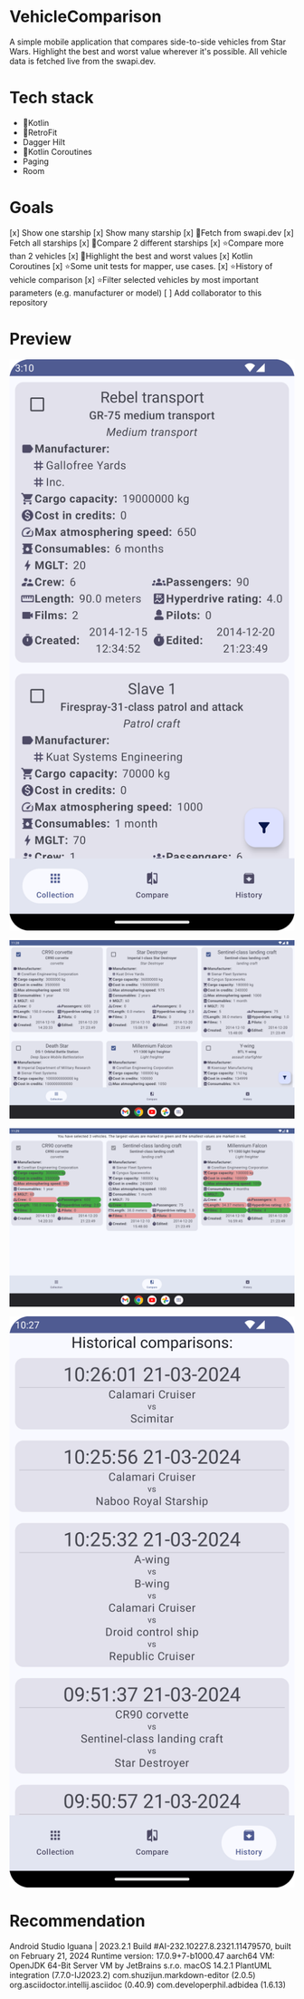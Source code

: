 # VehicleComparison

A simple mobile application that compares side-to-side vehicles from Star Wars.
Highlight the best and worst value wherever it's possible.
All vehicle data is fetched live from the swapi.dev.

# Tech stack

- 📝Kotlin
- 📝RetroFit
- Dagger Hilt
- 📝Kotlin Coroutines
- Paging 
- Room 

# Goals
[x] Show one starship
[x] Show many starship
[x] 📝Fetch from swapi.dev
[x] Fetch all starships
[x] 📝Compare 2 different starships
[x] ⭐️Compare more than 2 vehicles
[x] 📝Highlight the best and worst values
[x] Kotlin Coroutines
[x] ⭐️Some unit tests for mapper, use cases.
[x] ⭐️History of vehicle comparison
[x] ⭐️Filter selected vehicles by most important parameters (e.g. manufacturer or model)
[ ] Add collaborator to this repository

# Preview

![Collection_Phone.png](screenshots%2FCollection_Phone.png)

![Collection_Tablet.png](screenshots%2FCollection_Tablet.png)

![Compare_Tablet.png](screenshots%2FCompare_Tablet.png)

![History_Phone.png](screenshots%2FHistory_Phone.png)

# Recommendation
Android Studio Iguana | 2023.2.1
Build #AI-232.10227.8.2321.11479570, built on February 21, 2024
Runtime version: 17.0.9+7-b1000.47 aarch64
VM: OpenJDK 64-Bit Server VM by JetBrains s.r.o.
macOS 14.2.1
PlantUML integration (7.7.0-IJ2023.2)
com.shuzijun.markdown-editor (2.0.5)
org.asciidoctor.intellij.asciidoc (0.40.9)
com.developerphil.adbidea (1.6.13)
